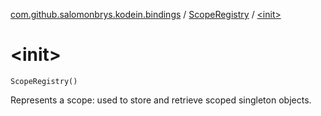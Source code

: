 [com.github.salomonbrys.kodein.bindings](../index.md) / [ScopeRegistry](index.md) / [&lt;init&gt;](.)

# &lt;init&gt;

`ScopeRegistry()`

Represents a scope: used to store and retrieve scoped singleton objects.

